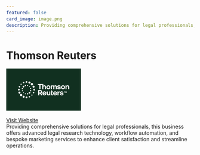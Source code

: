 ```yaml
---
featured: false
card_image: image.png
description: Providing comprehensive solutions for legal professionals, this business offers advanced legal research technology, workflow automation, and bespoke marketing services to enhance client satisfaction and streamline operations.
---
```


# Thomson Reuters
<img src="image.png" alt="Logo" style="max-width: 200px; height: auto;">

<a href="https://legal.thomsonreuters.com/en/risk-fraud-investigations/risk-compliance-management">Visit Website</a>  
Providing comprehensive solutions for legal professionals, this business offers advanced legal research technology, workflow automation, and bespoke marketing services to enhance client satisfaction and streamline operations.

